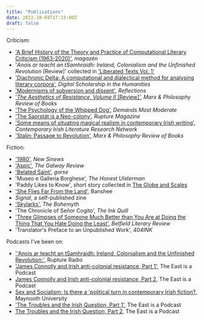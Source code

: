 ```yaml
---
title: "Publications"
date: 2022-10-04T17:15:00Z
draft: false
---
```

Criticism:

* ['A Brief History of the Theory and Practice of Computational Literary Criticism (1963-2020)'](https://edizionicafoscari.unive.it/media/pdf/article/magazen/2020/2/art-10.14277-mag-2724-3923-2020-02-003.pdf), *magazén*
* '*Anois ar teacht an tSamhraidh: Ireland, Colonialism and the Unfinished Revolution* [Review]' collected in ['Liberated Texts Vol. 1'](https://www.ebb-magazine.com/books/p/liberated-texts-vol-1)
* ['Diachronic Delta: A computational and dialectical method for analysing literary corpora'](https://academic.oup.com/dsh/article/37/3/644/6415378?login=true), *Digital Scholarship in the Humanities*
* ['Modernisms of subversion and dissent'](https://mural.maynoothuniversity.ie/10818/1/Reflections%2C%20vol.%202%20PDF.pdf), *Reflections*
* ['*The Aesthetics of Resistance, Volume II* [Review]'](https://marxandphilosophy.org.uk/reviews/19174_the-aesthetics-of-resistance-volume-ii-by-peter-weiss-reviewed-by-chris-beausang/), *Marx & Philosophy Review of Books*
* ['The Psychology of the Whipped Dog'](https://demandsmostmoderate.substack.com/p/the-psychology-of-the-whipped-dog), *Demands Most Moderate*
* ['The Saorstát is a Neo-colony'](https://rupture.ie/articles/the-saorstat-is-a-neo-colony), *Rupture Magazine*
* ['Some means of situating magical realism in contemporary Irish writing'](https://contemporaryirishlit.files.wordpress.com/2021/07/chris-beausang.pdf), *Contemporary Irish Literature Research Network*
* ['Stalin: Passage to Revolution'](https://marxandphilosophy.org.uk/reviews/20837_stalin-passage-to-revolution-by-ronald-grigot-suny-reviewed-by-chris-beausang/), *Marx & Philosophy Review of Books*

Fiction:

* ['1980'](https://www.newnewsinews.com/issue6/beausang), *New Sinews*
* ['Aspic'](https://thegalwayreview.com/2017/01/04/chris-beausang-aspic/), *The Galway Review*
* ['Belated Saint'](http://gorse.ie/book/no-7/), *gorse*
* 'Museo e Galleria Borghese', *The Honest Ulsterman*
* 'Paddy Likes to Know', short story collected in [The Globe and Scales](https://www.marrowbone.ie/shop)
* ['She Flies Far From the Land'](https://www.bansheelit.com/read/she-flies-far-from-the-land-by-chris-beausang), Banshee
* *Signal*, a self-published zine
* ['Skylarks'](https://thebohemyth.com/2016/11/23/skylarks-by-chris-beausang/), *The Bohemyth*
* 'The Chronicle of Señor Cogito', *The Ink Quill*
* ['Three Glimpses of Someone Much Better than You Are at Doing the Thing That You Hate Doing the Least'](https://moli.ie/visit/shop/belfield-literary-review-no-2-spring-2022/), *Belfield Literary Review*
* 'Translator's Preface to an Unpublished Work', *404INK*

Podcasts I've been on:

* [''Anois ar teacht an tSamhraidh: Ireland, Colonialism and the Unfinished Revolution:'](https://anchor.fm/ruptureradio/episodes/Anois-ar-theacht-an-tSamhraidh-w-Bill-Rolston-and-Robbie-McVeigh-e1nkpss), Rupture Radio
* ['James Connolly and Irish anti-colonial resistance, Part 1'](https://soundcloud.com/user-968223567/james-connolly-and-irish), The East is a Podcast
* [James Connolly and Irish anti-colonial resistance, Part 2](https://soundcloud.com/user-968223567/episode-174-james-connolly-and), The East is a Podcast
* [Sex and Socialism: Is there a 'political turn in contemporary Irish fiction?](https://www.youtube.com/watch?v=6kCwWfoqSlg&feature=emb_logo), Maynooth University
* ['The Troubles and the Irish Question, Part 1'](https://eastisapodcast.libsyn.com/the-troubles-and-the-irish-question-pt1-wchris-beausang), The East is a Podcast
* [The Troubles and the Irish Question, Part 2](https://eastisapodcast.libsyn.com/the-troubles-and-the-irish-question-pt2-wchris-beausang), The East is a Podcast
